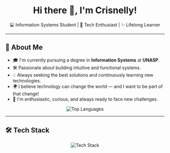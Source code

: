 <h1 align="center">Hi there 👋, I'm Crisnelly!</h1>

<p align="center">
  💻 Information Systems Student | 🔧 Tech Enthusiast | ✨ Lifelong Learner
</p>

---

## 🚀 About Me

- 🎓 I'm currently pursuing a degree in **Information Systems** at **UNASP**.  
- 🛠️ Passionate about building intuitive and functional systems.  
- 💡 Always seeking the best solutions and continuously learning new technologies.  
- 🌍 I believe technology can change the world — and I want to be part of that change!  
- 💬 I'm enthusiastic, curious, and always ready to face new challenges.

<div align="center">
  <img src="https://github-readme-stats.vercel.app/api/top-langs/?username=Crisnelly&layout=compact&theme=tokyonight&card_width=300" alt="Top Languages">
</div>

---

## 🛠️ Tech Stack

<div align="center">

<img src="https://skillicons.dev/icons?i=python,html,css,git,github" alt="Tech Stack">

</div>
